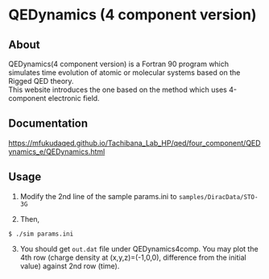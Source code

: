 # QEDynamics (4 component version)

## About
QEDynamics(4 component version) is a Fortran 90 program 
which simulates time evolution of atomic or molecular systems
based on the Rigged QED theory.  
This website introduces the one based on the method which uses 4-component electronic field.

## Documentation
https://mfukudaqed.github.io/Tachibana_Lab_HP/qed/four_component/QEDynamics_e/QEDynamics.html

## Usage
1. Modify the 2nd line of the sample params.ini to `samples/DiracData/STO-3G`

2. Then, 
```
$ ./sim params.ini
```

3. You should get `out.dat` file under QEDynamics4comp.
You may plot the 4th row (charge density at (x,y,z)=(-1,0,0), 
difference from the initial value) against 2nd row (time).

